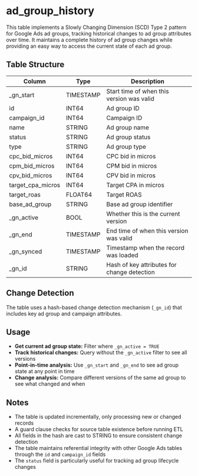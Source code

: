 # ad_group_history

This table implements a Slowly Changing Dimension (SCD) Type 2 pattern for Google Ads ad groups, tracking historical changes to ad group attributes over time. It maintains a complete history of ad group changes while providing an easy way to access the current state of each ad group.

## Table Structure

| Column                        | Type      | Description                                 |
|-------------------------------|-----------|---------------------------------------------|
| _gn_start                     | TIMESTAMP | Start time of when this version was valid   |
| id                            | INT64     | Ad group ID                                 |
| campaign_id                   | INT64     | Campaign ID                                 |
| name                          | STRING    | Ad group name                               |
| status                        | STRING    | Ad group status                             |
| type                          | STRING    | Ad group type                               |
| cpc_bid_micros                | INT64     | CPC bid in micros                           |
| cpm_bid_micros                | INT64     | CPM bid in micros                           |
| cpv_bid_micros                | INT64     | CPV bid in micros                           |
| target_cpa_micros             | INT64     | Target CPA in micros                        |
| target_roas                   | FLOAT64   | Target ROAS                                 |
| base_ad_group                 | STRING    | Base ad group identifier                    |
| _gn_active                    | BOOL      | Whether this is the current version         |
| _gn_end                       | TIMESTAMP | End time of when this version was valid     |
| _gn_synced                    | TIMESTAMP | Timestamp when the record was loaded        |
| _gn_id                        | STRING    | Hash of key attributes for change detection |

## Change Detection

The table uses a hash-based change detection mechanism (`_gn_id`) that includes key ad group and campaign attributes.

## Usage

- **Get current ad group state:** Filter where `_gn_active = TRUE`
- **Track historical changes:** Query without the `_gn_active` filter to see all versions
- **Point-in-time analysis:** Use `_gn_start` and `_gn_end` to see ad group state at any point in time
- **Change analysis:** Compare different versions of the same ad group to see what changed and when

## Notes

- The table is updated incrementally, only processing new or changed records
- A guard clause checks for source table existence before running ETL
- All fields in the hash are cast to STRING to ensure consistent change detection
- The table maintains referential integrity with other Google Ads tables through the `id` and `campaign_id` fields
- The `status` field is particularly useful for tracking ad group lifecycle changes 